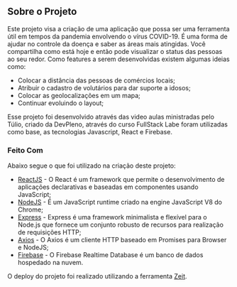 ## Sobre o Projeto

Este projeto visa a criação de uma aplicação que possa ser uma ferramenta útil em tempos da pandemia envolvendo o vírus COVID-19.
É uma forma de ajudar no controle da doença e saber as áreas mais atingidas.
Você compartilha como está hoje e então pode visualizar o status das pessoas ao seu redor.
Como features a serem desenvolvidas existem algumas ideias como:
- Colocar a distância das pessoas de comércios locais;
- Atribuir o cadastro de volutários para dar suporte a idosos;
- Colocar as geolocalizações em um mapa;
- Continuar evoluindo o layout;

Esse projeto foi desenvolvido através das video aulas ministradas pelo Túlio, criado da DevPleno, através do curso FullStack Labe foram utilizadas como base, as tecnologias Javascript, React e Firebase.

### Feito Com

Abaixo segue o que foi utilizado na criação deste projeto:
- [ReactJS](https://reactjs.org/) - O React é um framework que permite o desenvolvimento de aplicações declarativas e baseadas em componentes usando JavaScript;
- [NodeJS](https://nodejs.org/en/) - É um JavaScript runtime criado na engine JavaScript V8 do Chrome;
- [Express](http://expressjs.com/) - Express é uma framework minimalista e flexível para o Node.js que fornece um conjunto robusto de recursos para realização de requisições HTTP;
- [Axios](https://github.com/axios/axios) - O Axios é um cliente HTTP baseado em Promises para Browser e NodeJS;
- [Firebase](https://firebase.google.com/?hl=pt-br) - O Firebase Realtime Database é um banco de dados hospedado na nuvem.

O deploy do projeto foi realizado utilizando a ferramenta [Zeit](https://zeit.co/).
